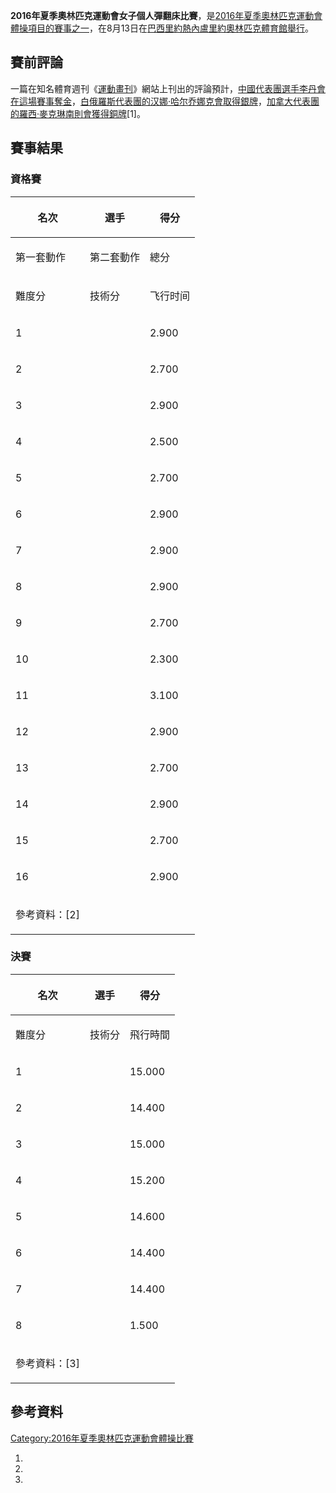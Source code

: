 **2016年夏季奧林匹克運動會女子個人彈翻床比賽**，是[2016年夏季奧林匹克運動會](../Page/2016年夏季奧林匹克運動會.md "wikilink")[體操項目的賽事之一](https://zh.wikipedia.org/wiki/2016年夏季奧林匹克運動會體操比賽 "wikilink")，在8月13日在[巴西](../Page/巴西.md "wikilink")[里約熱內盧](https://zh.wikipedia.org/wiki/里約熱內盧 "wikilink")[里約奧林匹克體育館舉行](https://zh.wikipedia.org/wiki/里約奧林匹克體育館 "wikilink")。

## 賽前評論

一篇在知名體育週刊《[運動畫刊](../Page/運動畫刊.md "wikilink")》網站上刊出的評論預計，[中國代表團選手](../Page/2016年夏季奧林匹克運動會中國代表團.md "wikilink")[李丹會在這場賽事奪金](../Page/李丹_\(蹦床运动员\).md "wikilink")，[白俄羅斯代表團的](../Page/2016年夏季奧林匹克運動會白俄羅斯代表團.md "wikilink")[汉娜·哈尔乔娜克會取得銀牌](https://zh.wikipedia.org/wiki/汉娜·哈尔乔娜克 "wikilink")，[加拿大代表團的](../Page/2016年夏季奧林匹克運動會加拿大代表團.md "wikilink")[羅西·麥克琳南則會獲得銅牌](https://zh.wikipedia.org/wiki/羅西·麥克琳南 "wikilink")\[1\]。

## 賽事結果

### 資格賽

<table>
<thead>
<tr class="header">
<th><p>名次</p></th>
<th><p>選手</p></th>
<th><p>得分</p></th>
</tr>
</thead>
<tbody>
<tr class="odd">
<td><p>第一套動作</p></td>
<td><p>第二套動作</p></td>
<td><p>總分</p></td>
</tr>
<tr class="even">
<td><p>難度分</p></td>
<td><p>技術分</p></td>
<td><p>飞行时间</p></td>
</tr>
<tr class="odd">
<td><p>1</p></td>
<td></td>
<td><p>2.900</p></td>
</tr>
<tr class="even">
<td><p>2</p></td>
<td></td>
<td><p>2.700</p></td>
</tr>
<tr class="odd">
<td><p>3</p></td>
<td></td>
<td><p>2.900</p></td>
</tr>
<tr class="even">
<td><p>4</p></td>
<td></td>
<td><p>2.500</p></td>
</tr>
<tr class="odd">
<td><p>5</p></td>
<td></td>
<td><p>2.700</p></td>
</tr>
<tr class="even">
<td><p>6</p></td>
<td></td>
<td><p>2.900</p></td>
</tr>
<tr class="odd">
<td><p>7</p></td>
<td></td>
<td><p>2.900</p></td>
</tr>
<tr class="even">
<td><p>8</p></td>
<td></td>
<td><p>2.900</p></td>
</tr>
<tr class="odd">
<td><p>9</p></td>
<td></td>
<td><p>2.700</p></td>
</tr>
<tr class="even">
<td><p>10</p></td>
<td></td>
<td><p>2.300</p></td>
</tr>
<tr class="odd">
<td><p>11</p></td>
<td></td>
<td><p>3.100</p></td>
</tr>
<tr class="even">
<td><p>12</p></td>
<td></td>
<td><p>2.900</p></td>
</tr>
<tr class="odd">
<td><p>13</p></td>
<td></td>
<td><p>2.700</p></td>
</tr>
<tr class="even">
<td><p>14</p></td>
<td></td>
<td><p>2.900</p></td>
</tr>
<tr class="odd">
<td><p>15</p></td>
<td></td>
<td><p>2.700</p></td>
</tr>
<tr class="even">
<td><p>16</p></td>
<td></td>
<td><p>2.900</p></td>
</tr>
<tr class="odd">
<td><p>參考資料：[2]</p></td>
<td></td>
<td></td>
</tr>
</tbody>
</table>

### 決賽

<table>
<thead>
<tr class="header">
<th><p>名次</p></th>
<th><p>選手</p></th>
<th><p>得分</p></th>
</tr>
</thead>
<tbody>
<tr class="odd">
<td><p>難度分</p></td>
<td><p>技術分</p></td>
<td><p>飛行時間</p></td>
</tr>
<tr class="even">
<td><p>1</p></td>
<td></td>
<td><p>15.000</p></td>
</tr>
<tr class="odd">
<td><p>2</p></td>
<td></td>
<td><p>14.400</p></td>
</tr>
<tr class="even">
<td><p>3</p></td>
<td></td>
<td><p>15.000</p></td>
</tr>
<tr class="odd">
<td><p>4</p></td>
<td></td>
<td><p>15.200</p></td>
</tr>
<tr class="even">
<td><p>5</p></td>
<td></td>
<td><p>14.600</p></td>
</tr>
<tr class="odd">
<td><p>6</p></td>
<td></td>
<td><p>14.400</p></td>
</tr>
<tr class="even">
<td><p>7</p></td>
<td></td>
<td><p>14.400</p></td>
</tr>
<tr class="odd">
<td><p>8</p></td>
<td></td>
<td><p>1.500</p></td>
</tr>
<tr class="even">
<td><p>參考資料：[3]</p></td>
<td></td>
<td></td>
</tr>
</tbody>
</table>

## 參考資料

[Category:2016年夏季奧林匹克運動會體操比賽](https://zh.wikipedia.org/wiki/Category:2016年夏季奧林匹克運動會體操比賽 "wikilink")

1.
2.
3.